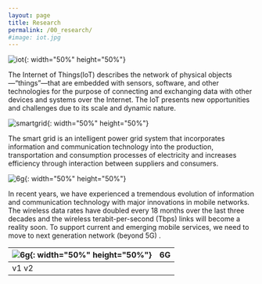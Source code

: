 ```yaml
---
layout: page
title: Research
permalink: /00_research/
#image: iot.jpg
---
```


![iot]({{site.baseurl}}/images/iot.jpg){: width="50%" height="50%"}
<div class = "iot_">The Internet of Things(IoT) describes the network of physical objects—“things”—that are embedded with sensors, software, and other technologies for the purpose of connecting and exchanging data with other devices and systems over the Internet. The IoT presents new opportunities and challenges due to its scale and dynamic nature.</div>


![smartgrid]({{site.baseurl}}/images/smartgrid.jpg){: width="50%" height="50%"}
<div class = "smartgrid_">The smart grid is an intelligent power grid system that incorporates information and communication technology into the production, transportation and consumption processes of electricity and increases efficiency through interaction between suppliers and consumers.</div>



![6g]({{site.baseurl}}/images/6g.jpg){: width="50%" height="50%"}
<div class = "6g_">In recent years, we have experienced a tremendous evolution of information and communication technology with major innovations in mobile networks. The wireless data rates have doubled every 18 months over the last three decades and the wireless terabit-per-second (Tbps) links will become a reality soon. To support current and emerging mobile services, we need to move to next generation network (beyond 5G) .</div>





| ![6g]({{site.baseurl}}/images/6g.jpg){: width="50%" height="50%"} | 6G | 
|:---|---|
| v1 v2 |

